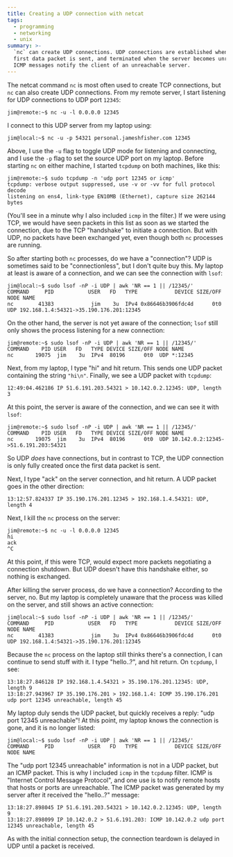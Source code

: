 ```yaml
---
title: Creating a UDP connection with netcat
tags:
  - programming
  - networking
  - unix
summary: >-
  `nc` can create UDP connections. UDP connections are established when the
  first data packet is sent, and terminated when the server becomes unreachable.
  ICMP messages notify the client of an unreachable server.
---
```


The netcat command `nc` is most often used to create TCP connections,
but `nc` can also create UDP connections.
From my remote server, I start listening for UDP connections to UDP port `12345`:

```console
jim@remote:~$ nc -u -l 0.0.0.0 12345
```

I connect to this UDP server from my laptop using:

```console
jim@local:~$ nc -u -p 54321 personal.jameshfisher.com 12345
```

Above,
I use the `-u` flag to toggle UDP mode for listening and connecting,
and I use the `-p` flag to set the source UDP port on my laptop.
Before starting `nc` on either machine,
I started `tcpdump` on both machines, like this:

```console
jim@remote:~$ sudo tcpdump -n 'udp port 12345 or icmp'
tcpdump: verbose output suppressed, use -v or -vv for full protocol decode
listening on ens4, link-type EN10MB (Ethernet), capture size 262144 bytes
```

(You'll see in a minute why I also included `icmp` in the filter.)
If we were using TCP,
we would have seen packets in this list as soon as we started the connection,
due to the TCP "handshake" to initiate a connection.
But with UDP,
no packets have been exchanged yet,
even though both `nc` processes are running.

So after starting both `nc` processes,
do we have a "connection"?
UDP is sometimes said to be "connectionless",
but I don't quite buy this.
My laptop at least is aware of a connection,
and we can see the connection with `lsof`:

```console
jim@local:~$ sudo lsof -nP -i UDP | awk 'NR == 1 || /12345/'
COMMAND     PID           USER   FD   TYPE            DEVICE SIZE/OFF NODE NAME
nc        41383            jim    3u  IPv4 0x86646b3906fdc4d      0t0  UDP 192.168.1.4:54321->35.190.176.201:12345
```

On the other hand,
the server is not yet aware of the connection;
`lsof` still only shows the process listening for a new connection:

```console
jim@remote:~$ sudo lsof -nP -i UDP | awk 'NR == 1 || /12345/'
COMMAND    PID USER   FD   TYPE DEVICE SIZE/OFF NODE NAME
nc       19075  jim    3u  IPv4  80196      0t0  UDP *:12345
```

Next, from my laptop,
I type "hi" and hit return.
This sends one UDP packet containing the string `"hi\n"`.
Finally, we see a UDP packet with `tcpdump`:

```
12:49:04.462186 IP 51.6.191.203.54321 > 10.142.0.2.12345: UDP, length 3
```

At this point, the server is aware of the connection,
and we can see it with `lsof`:

```console
jim@remote:~$ sudo lsof -nP -i UDP | awk 'NR == 1 || /12345/'
COMMAND    PID USER   FD   TYPE DEVICE SIZE/OFF NODE NAME
nc       19075  jim    3u  IPv4  80196      0t0  UDP 10.142.0.2:12345->51.6.191.203:54321
```

So UDP _does_ have connections,
but in contrast to TCP,
the UDP connection is only fully created once the first data packet is sent.

Next, I type "ack" on the server connection, and hit return.
A UDP packet goes in the other direction:

```
13:12:57.824337 IP 35.190.176.201.12345 > 192.168.1.4.54321: UDP, length 4
```

Next, I kill the `nc` process on the server:

```console
jim@remote:~$ nc -u -l 0.0.0.0 12345
hi
ack
^C
```

At this point,
if this were TCP, would expect more packets negotiating a connection shutdown.
But UDP doesn't have this handshake either, so nothing is exchanged.

After killing the server process,
do we have a connection?
According to the server, no.
But my laptop is completely unaware that the process was killed on the server,
and still shows an active connection:

```console
jim@local:~$ sudo lsof -nP -i UDP | awk 'NR == 1 || /12345/'
COMMAND     PID           USER   FD   TYPE            DEVICE SIZE/OFF NODE NAME
nc        41383            jim    3u  IPv4 0x86646b3906fdc4d      0t0  UDP 192.168.1.4:54321->35.190.176.201:12345
```

Because the `nc` process on the laptop still thinks there's a connection,
I can continue to send stuff with it.
I type "hello..?", and hit return.
On `tcpdump`, I see:

```
13:18:27.846128 IP 192.168.1.4.54321 > 35.190.176.201.12345: UDP, length 9
13:18:27.943967 IP 35.190.176.201 > 192.168.1.4: ICMP 35.190.176.201 udp port 12345 unreachable, length 45
```

My laptop duly sends the UDP packet,
but quickly receives a reply: "udp port 12345 unreachable"!
At this point,
my laptop knows the connection is gone,
and it is no longer listed:

```console
jim@local:~$ sudo lsof -nP -i UDP | awk 'NR == 1 || /12345/'
COMMAND     PID           USER   FD   TYPE            DEVICE SIZE/OFF NODE NAME
```

The "udp port 12345 unreachable" information is not in a UDP packet,
but an ICMP packet.
This is why I included `icmp` in the `tcpdump` filter.
ICMP is "Internet Control Message Protocol",
and one use is to notify remote hosts that hosts or ports are unreachable.
The ICMP packet was generated by my server
after it received the "hello..?" message:

```
13:18:27.898045 IP 51.6.191.203.54321 > 10.142.0.2.12345: UDP, length 9
13:18:27.898099 IP 10.142.0.2 > 51.6.191.203: ICMP 10.142.0.2 udp port 12345 unreachable, length 45
```

As with the initial connection setup,
the connection teardown is delayed in UDP until a packet is received.
